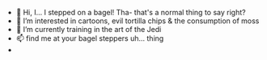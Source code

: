 - 👋 Hi, I... I stepped on a bagel! Tha- that's a normal thing to say right?
- 👀 I’m interested in cartoons, evil tortilla chips & the consumption of moss
- 🌱 I’m currently training in the art of the Jedi
- 📫 find me at your bagel steppers uh... thing
-
<!---
FroboFrog/FroboFrog is a ✨ special ✨ repository because its `README.md` (this file) appears on your GitHub profile.
You can click the Preview link to take a look at your changes.
--->
